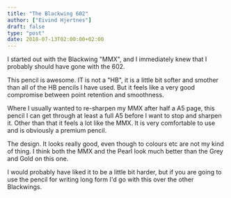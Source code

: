 ```yaml
---
title: "The Blackwing 602"
author: ["Eivind Hjertnes"]
draft: false
type: "post"
date: 2018-07-13T02:00:00+02:00
---
```


I started out with the Blackwing "MMX", and I immediately knew that I
probably should have gone with the 602.

This pencil is awesome. IT is not a "HB", it is a little bit softer and
smother than all of the HB pencils I have used. But it feels like a very
good compromise between point retention and smoothness.

Where I usually wanted to re-sharpen my MMX after half a A5 page, this
pencil I can get through at least a full A5 before I want to stop and
sharpen it. Other than that it feels a lot like the MMX. It is very
comfortable to use and is obviously a premium pencil.

The design. It looks really good, even though to colours etc are not my
kind of thing. I think both the MMX and the Pearl look much better than
the Grey and Gold on this one.

I would probably have liked it to be a little bit harder, but if you are
going to use the pencil for writing long form I'd go with this over the
other Blackwings.
